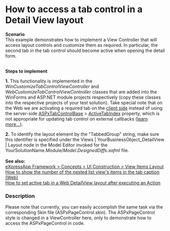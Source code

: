 # How to access a tab control in a Detail View layout


<p><strong>Scenario</strong><br> This example demonstrates how to implement a View Controller that will access layout controls and customize them as required. In particular, the second tab in the tab control should become active when opening the detail form.<br><br></p>
<p><strong>Steps to implement</strong></p>
<p><strong>1.</strong> This functionality is implemented in the <em>WinCustomizeTabControlViewController</em> and <em>WebCustomizeTabControlViewController</em> classes that are added into the WinForms and ASP.NET module projects respectively (copy these classes into the respective projects of your test solution). Take special note that on the Web we are activating a required tab on the <a href="https://documentation.devexpress.com/#AspNet/CustomDocument6908">client side</a> instead of using the server-side <a href="https://documentation.devexpress.com/AspNet/clsDevExpressWebASPxTabControlBasetopic.aspx">ASPxTabControlBase</a> > <a href="https://documentation.devexpress.com/AspNet/DevExpressWebASPxTabControlBase_ActiveTabIndextopic.aspx">ActiveTabIndex</a> property, which is not appropriate for updating tab control on external callbacks (<a href="https://www.devexpress.com/Support/Center/p/K18387">learn more...</a>).</p>
<p><strong>2.</strong> To identify the layout element by the "TabbedGroup" string, make sure this identifier is specified under the Views | YourBusinessObject_DetailView | Layout node in the Model Editor invoked for the YourSolutionName.Module/<em>Model.DesignedDiffs.xafml</em> file.<br><strong><br>See also:</strong> <br><a href="http://documentation.devexpress.com/#Xaf/CustomDocument2817"><u>eXpressApp Framework > Concepts > UI Construction > View Items Layout<br></u></a><u><a href="https://www.devexpress.com/Support/Center/p/T386111">How to show the number of the nested list view's items in the tab caption (Web)</a><br><a href="https://www.devexpress.com/Support/Center/p/T586150">How to set active tab in a Web DetailView layout after executing an Action</a><br></u></p>


<h3>Description</h3>

<p>Please note that currently, you can easily accomplish the same task via the corresponding Skin file (ASPxPageControl.skin). The ASPxPageControl style is changed in a ViewController here, only to demonstrate how to access the ASPxPageControl in code.</p>

<br/>


